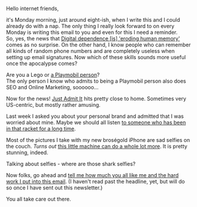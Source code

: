 Hello internet friends,

it's Monday morning, just around eight-ish, when I write this and I could already do with a nap. The only thing I really look forward to on every Monday is writing this email to you and even for this I need a reminder.  
So, yes, the news that [Digital dependence [is] 'eroding human memory'](http://www.bbc.com/news/education-34454264) comes as no surprise. On the other hand, I know people who can remember all kinds of random phone numbers and are completely useless when setting up email signatures. Now which of these skills sounds more useful once the apocalypse comes?

Are you a Lego or [a Playmobil person](http://www.newyorker.com/culture/culture-desk/the-playmobil-conundrum)?  
The only person I know who admits to being a Playmobil person also does SEO and Online Marketing, soooooo…

Now for the news! [Just Admit It](https://medium.com/just-admit-it) hits pretty close to home.
Sometimes very US-centric, but mostly rather amusing.

Last week I asked you about your personal brand and admitted that I was worried about mine. Maybe we should all listen [to someone who has been in that racket for a long time](http://www.gq.com/story/cindy-crawford-model-interview).

Most of the pictures I take with my new broségold iPhone are sad selfies on the couch. *Turns out* [this little machine can do a whole lot more](http://austinmann.com/trek/iphone-6s-camera-review-switzerland). It is pretty stunning, indeed.

Talking about selfies - where are those shark selfies?

Now folks, go ahead and [tell me how much you all like me and the hard work I put into this email](http://qz.com/516813/you-should-demand-compliments-from-friends-and-colleagues-a-harvard-business-school-study-says/). (I haven't read past the headline, yet, but will do so once I have sent out this newsletter.)

You all take care out there.